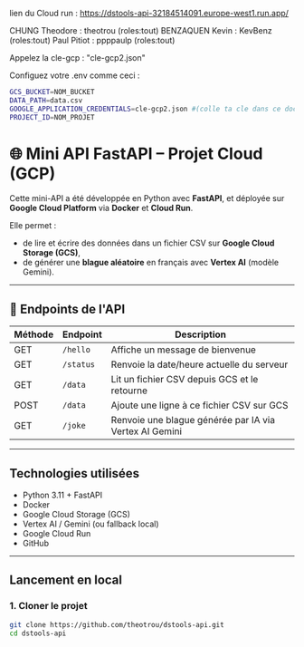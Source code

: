 lien du Cloud run : https://dstools-api-32184514091.europe-west1.run.app/



CHUNG Theodore : theotrou (roles:tout)
BENZAQUEN Kevin : KevBenz (roles:tout)
Paul Pitiot : ppppaulp (roles:tout)


Appelez la cle-gcp : "cle-gcp2.json"

Configuez votre .env comme ceci : 
```bash
GCS_BUCKET=NOM_BUCKET
DATA_PATH=data.csv
GOOGLE_APPLICATION_CREDENTIALS=cle-gcp2.json #(colle ta cle dans ce document la)
PROJECT_ID=NOM_PROJET
```



# 🌐 Mini API FastAPI – Projet Cloud (GCP)

Cette mini-API a été développée en Python avec **FastAPI**, et déployée sur **Google Cloud Platform** via **Docker** et **Cloud Run**.

Elle permet :
- de lire et écrire des données dans un fichier CSV sur **Google Cloud Storage (GCS)**,
- de générer une **blague aléatoire** en français avec **Vertex AI** (modèle Gemini).

---

## 🚀 Endpoints de l'API

| Méthode | Endpoint     | Description                                                                 |
|---------|--------------|-----------------------------------------------------------------------------|
| GET     | `/hello`     | Affiche un message de bienvenue                                             |
| GET     | `/status`    | Renvoie la date/heure actuelle du serveur                                   |
| GET     | `/data`      | Lit un fichier CSV depuis GCS et le retourne                               |
| POST    | `/data`      | Ajoute une ligne à ce fichier CSV sur GCS                                   |
| GET     | `/joke`      | Renvoie une blague générée par IA via Vertex AI Gemini                      |

---


## Technologies utilisées

- Python 3.11 + FastAPI
- Docker
- Google Cloud Storage (GCS)
- Vertex AI / Gemini (ou fallback local)
- Google Cloud Run
- GitHub

---

## Lancement en local

### 1. Cloner le projet

```bash
git clone https://github.com/theotrou/dstools-api.git
cd dstools-api
